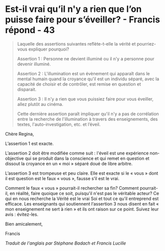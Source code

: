 # Est-il vrai qu’il n'y a rien que l’on puisse faire pour s’éveiller? - Francis répond - 43

>Laquelle des assertions suivantes reflète-t-elle la vérité et pourriez-vous expliquer pourquoi?
>
>Assertion 1 : Personne ne devient illuminé ou il n'y a personne pour devenir illuminé.
>
>Assertion 2 : L'illumination est un évènement qui apparaît dans le mental humain quand la croyance qu'il est un individu séparé, avec la capacité de choisir et de contrôler, est remise en question et disparait.
>
>Assertion 3 : Il n'y a rien que vous puissiez faire pour vous éveiller, allez plutôt au cinéma.
>
>Cette dernière assertion paraît impliquer qu'il n'y a pas de corrélation entre la recherche de l'illumination à travers des enseignements, des textes, l'auto-investigation, etc. et l’éveil.

Chère Regina,

L’assertion 1 est exacte.

L’assertion 2 doit être modifiée comme suit : l'éveil est une expérience non-objective qui se produit dans la conscience et qui remet en question et dissout la croyance en un « moi » séparé doué de libre arbitre.

L’assertion 3 est trompeuse et peu claire. Elle est exacte si le « vous » dont il est question est le faux « vous », fausse s’il est le vrai.

Comment le faux « vous » pourrait-il rechercher sa fin? Comment pourrait-il, en réalité, faire quoique ce soit, puisqu'il n'est pas le véritable acteur? Ce qui en nous recherche la Vérité est le vrai Soi et tout ce qu’il entreprend est efficace. Les enseignants qui soutiennent l‘assertion 3 nous disent en fait « mon enseignement ne sert à rien » et ils ont raison sur ce point. Suivez leur avis : évitez-les.

Bien amicalement,

Francis

_Traduit de l'anglais par Stéphane Badach et Francis Lucille_